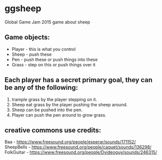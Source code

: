 # ggsheep
Global Game Jam 2015 game about sheep

## Game objects:
- Player - this is what you control
- Sheep - push these
- Pen - push these or push things into these
- Grass - step on this or push things over it

## Each player has a secret primary goal, they can be any of the following:
1. trample grass by the player stepping on it.
2. Sheep eat grass by the player pushing the sheep around.
3. Sheep can be pushed into the pen.
4. Player can push the pen around to grow grass.

## creative commons use credits:
Baa - https://www.freesound.org/people/esperar/sounds/171152/
SheepBells - https://www.freesound.org/people/caquet/sounds/136298/
FolkGuitar - https://www.freesound.org/people/Dvideoguy/sounds/246315/